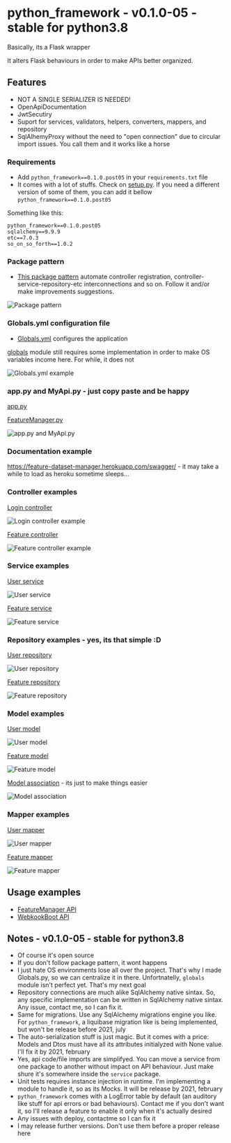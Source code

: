 # python_framework - v0.1.0-05 - stable for python3.8
Basically, its a Flask wrapper

It alters Flask behaviours in order to make APIs better organized.

## Features
- NOT A SINGLE SERIALIZER IS NEEDED!
- OpenApiDocumentation 
- JwtSecutiry
- Suport for services, validators, helpers, converters, mappers, and repository
- SqlAlhemyProxy without the need to "open connection" due to circular import issues. You call them and it works like a horse

### Requirements
- Add `python_framework==0.1.0.post05` in your `requirements.txt` file
- It comes with a lot of stuffs. Check on [setup.py](https://github.com/SamuelJansen/python_framework/blob/master/setup.py "setup.py"). If you need a different version of some of them, you can add it bellow `python_framework==0.1.0.post05`

Something like this:

```
python_framework==0.1.0.post05
sqlalchemy==9.9.9
etc==7.0.3
so_on_so_forth==1.0.2
```

### Package pattern 
- [This package pattern](https://github.com/SamuelJansen/FeatureManager "package_pattern") automate controller registration, controller-service-repository-etc interconnections and so on. Follow it and/or make improvements suggestions.

![Package pattern](https://i.pinimg.com/originals/f6/b0/6a/f6b06aac4c675655a8ad8763f2afcbe4.jpg?raw=true "package_pattern")

### Globals.yml configuration file
- [Globals.yml](https://github.com/SamuelJansen/FeatureManager/blob/master/api/resource/Globals.yml "Globals.yml") configures the application 

[globals](https://github.com/SamuelJansen/globals "globals_module") module still requires some implementation in order to make OS variables income here. For while, it does not

![Globals.yml example](https://i.pinimg.com/originals/47/2f/d5/472fd582fac7483666e327e754be5df1.jpg?raw=true "globals_confituration_file")

### app.py and MyApi.py - just copy paste and be happy
[app.py](https://github.com/SamuelJansen/FeatureManager/blob/master/app.py "app.py")

[FeatureManager.py](https://github.com/SamuelJansen/FeatureManager/blob/master/api/src/FeatureManager.py "FeatureManager.py")

![app.py and MyApi.py](https://i.pinimg.com/originals/e8/99/ff/e899ff77f1ecde64bf22175422691e63.jpg?raw=true "app_and_MyApi")

### Documentation example
https://feature-dataset-manager.herokuapp.com/swagger/ - it may take a while to load as heroku sometime sleeps...

### Controller examples
[Login controller](https://github.com/SamuelJansen/FeatureManager/blob/master/api/src/controller/authentication/LoginController.py "Login controller")

![Login controller example](https://i.pinimg.com/originals/46/ad/f1/46adf1c4209bf789ae6cbc63828fd003.jpg?raw=true "login_controller")

[Feature controller](https://github.com/SamuelJansen/FeatureManager/blob/master/api/src/controller/feature/FeatureController.py "Feature controller")

![Feature controller example](https://i.pinimg.com/originals/87/95/7d/87957d15526998de8ef4b587e8b89373.jpg?raw=true "feature_controller")

### Service examples
[User service](https://github.com/SamuelJansen/FeatureManager/blob/master/api/src/service/UserService.py "User service")

![User service](https://i.pinimg.com/originals/1b/77/54/1b7754ba9ba1067261aef67fead519bc.jpg?raw=true "user_service")

[Feature service](https://github.com/SamuelJansen/FeatureManager/blob/master/api/src/service/FeatureService.py "Feature service")

![Feature service](https://i.pinimg.com/originals/1b/77/54/1b7754ba9ba1067261aef67fead519bc.jpg?raw=true "feature_service")

### Repository examples - yes, its that simple :D
[User repository](https://github.com/SamuelJansen/FeatureManager/blob/master/api/src/repository/UserRepository.py "User repository")

![User repository](https://i.pinimg.com/originals/cb/3f/41/cb3f41ab2a57cc61e5d076c31c0146ff.jpg?raw=true "user_repository")

[Feature repository](https://github.com/SamuelJansen/FeatureManager/blob/master/api/src/repository/FeatureRepository.py "Feature repository")

![Feature repository](https://i.pinimg.com/originals/dc/73/61/dc73616f86bfe1d07cf586ce5f97f46d.jpg?raw=true "feature_repository")

### Model examples
[User model](https://github.com/SamuelJansen/FeatureManager/blob/master/api/src/model/User.py "User model")

![User model](https://i.pinimg.com/originals/29/75/24/29752451dc74cc2209e94bc0326f9eed.jpg?raw=true "user_model")

[Feature model](https://github.com/SamuelJansen/FeatureManager/blob/master/api/src/model/Feature.py "Feature model")

![Feature model](https://i.pinimg.com/originals/c2/4b/a9/c24ba93018bdd9229ccb164c7aa523e1.jpg?raw=true "feature_model")

[Model association](https://github.com/SamuelJansen/FeatureManager/blob/master/api/src/model/ModelAssociation.py "Model association") - its just to make things easier

![Model association](https://i.pinimg.com/originals/9d/59/ae/9d59ae37c24a5508e5a56d01e33c9378.jpg?raw=true "model_association")

### Mapper examples
[User mapper](https://github.com/SamuelJansen/FeatureManager/blob/master/api/src/mapper/UserMapper.py "User mapper")

![User mapper](https://i.pinimg.com/originals/2a/aa/81/2aaa811f38bd5ec22f2b5eab3858d9a4.jpg?raw=true "user_mapper")

[Feature mapper](https://github.com/SamuelJansen/FeatureManager/blob/master/api/src/mapper/FeatureMapper.py "Feature mapper")

![Feature mapper](https://i.pinimg.com/originals/d9/dc/77/d9dc771066877d75152b477557f0339a.jpg?raw=true "feature_mapper")

## Usage examples
- [FeatureManager API](https://github.com/SamuelJansen/FeatureManager "FeatureManager API")
- [WebkookBoot API](https://github.com/SamuelJansen/WebkookBoot "WebkookBoot API")

## Notes - v0.1.0-05 - stable for python3.8
- Of course it's open source
- If you don't follow package pattern, it wont happens
- I just hate OS environments lose all over the project. That's why I made Globals.py, so we can centralize it in there. Unfortnatelly, `globals` module isn't perfect yet. That's my next goal
- Repository connections are much alike SqlAlchemy native sintax. So, any specific implementation can be written in SqlAlchemy native sintax. Any issue, contact me, so I can fix it.
- Same for migrations. Use any SqlAlchemy migrations engine you like. For `python_framework`, a liquibase migration like is being implemented, but won't be release before 2021, july 
- The auto-serialization stuff is just magic. But it comes with a price: Models and Dtos must have all its attributes initialyzed with None value. I'll fix it by 2021, february
- Yes, api code/file imports are simplifyed. You can move a service from one package to another without impact on API behaviour. Just make shure it's somewhere inside the `service` package.
- Unit tests requires instance injection in runtime. I'm implementing a module to handle it, so as its Mocks. It will be release by 2021, february
- `python_framework` comes with a LogError table by default (an auditory like stuff for api errors or bad behaviours). Contact me if you don't want it, so I'll release a feature to enable it only when it's actually desired
- Any issues with deploy, contactme so I can fix it
- I may release further versions. Don't use them before a proper release here
